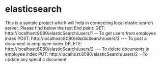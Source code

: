 # elasticsearch
This is a sample project which will help in connecting local elastic search server. 
Please find below the rest End point:
GET: http://localhost:8080/elasticSearch/users/1 -- To get users from employee index
POST: http://localhost:8080/elasticSearch/users/2 --- To post a document in employee index
DELETE: http://localhost:8080/elasticSearch/users/2 --- To delete documents in employee index
PUT: http://localhost:8080/elasticSearch/users/2 --To update any specific document
